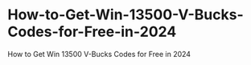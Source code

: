 # How-to-Get-Win-13500-V-Bucks-Codes-for-Free-in-2024
How to Get Win 13500 V-Bucks Codes for Free in 2024
